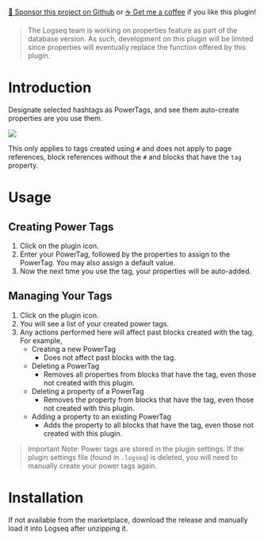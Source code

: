 [:gift_heart: Sponsor this project on Github](https://github.com/sponsors/hkgnp) or [:coffee: Get me a coffee](https://www.buymeacoffee.com/hkgnp.dev) if you like this plugin!

> The Logseq team is working on properties feature as part of the database version. As such, development on this plugin will be limited since properties will eventually replace the function offered by this plugin.

# Introduction

Designate selected hashtags as PowerTags, and see them auto-create properties are you use them. 

![](./screenshots/demo.gif)

This only applies to tags created using `#` and does not apply to page references, block references without the `#` and blocks that have the `tag` property.

# Usage

## Creating Power Tags

1. Click on the plugin icon.
2. Enter your PowerTag, followed by the properties to assign to the PowerTag. You may also assign a default value.
3. Now the next time you use the tag, your properties will be auto-added.

## Managing Your Tags

1. Click on the plugin icon.
2. You will see a list of your created power tags.
3. Any actions performed here will affect past blocks created with the tag. For example,
   - Creating a new PowerTag
     - Does not affect past blocks with the tag.
   - Deleting a PowerTag
     - Removes all properties from blocks that have the tag, even those not created with this plugin.
   - Deleting a property of a PowerTag
     - Removes the property from blocks that have the tag, even those not created with this plugin.
   - Adding a property to an existing PowerTag
     - Adds the property to all blocks that have the tag, even those not created with this plugin.

> Important Note: Power tags are stored in the plugin settings. If the plugin settings file (found in `.logseq`) is deleted, you will need to manually create your power tags again.

# Installation

If not available from the marketplace, download the release and manually load it into Logseq after unzipping it.
